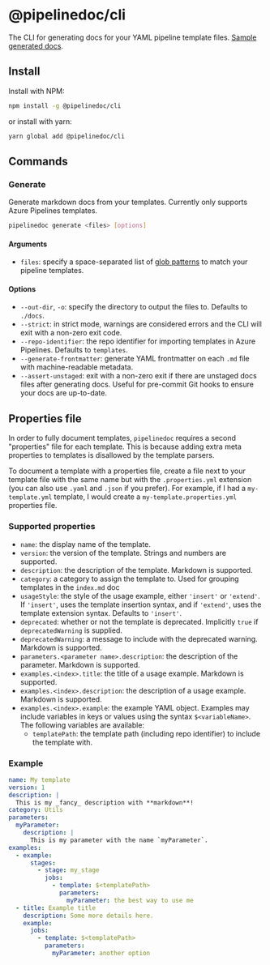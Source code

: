# @pipelinedoc/cli

The CLI for generating docs for your YAML pipeline template files. [Sample generated
docs](https://github.com/blake-mealey/pipelinedoc/blob/master/fixtures/docs/index.md).

## Install

Install with NPM:

```sh
npm install -g @pipelinedoc/cli
```

or install with yarn:

```sh
yarn global add @pipelinedoc/cli
```

## Commands

### Generate

Generate markdown docs from your templates. Currently only supports Azure Pipelines templates.

```sh
pipelinedoc generate <files> [options]
```

#### Arguments

- `files`: specify a space-separated list of [glob patterns](https://www.npmjs.com/package/glob) to
  match your pipeline templates.

#### Options

- `--out-dir`, `-o`: specify the directory to output the files to. Defaults to `./docs`.
- `--strict`: in strict mode, warnings are considered errors and the CLI will exit with a non-zero
  exit code.
- `--repo-identifier`: the repo identifier for importing templates in Azure Pipelines. Defaults to
  `templates`.
- `--generate-frontmatter`: generate YAML frontmatter on each `.md` file with machine-readable
  metadata.
- `--assert-unstaged`: exit with a non-zero exit if there are unstaged docs files after generating
  docs. Useful for pre-commit Git hooks to ensure your docs are up-to-date.

## Properties file

In order to fully document templates, `pipelinedoc` requires a second "properties" file for each
template. This is because adding extra meta properties to templates is disallowed by the template
parsers.

To document a template with a properties file, create a file next to your template file with the
same name but with the `.properties.yml` extension (you can also use `.yaml` and `.json` if you
prefer). For example, if I had a `my-template.yml` template, I would create a
`my-template.properties.yml` properties file.

### Supported properties

- `name`: the display name of the template.
- `version`: the version of the template. Strings and numbers are supported.
- `description`: the description of the template. Markdown is supported.
- `category`: a category to assign the template to. Used for grouping templates in the `index.md`
  doc
- `usageStyle`: the style of the usage example, either `'insert'` or `'extend'`. If `'insert'`, uses
  the template insertion syntax, and if `'extend'`, uses the template extension syntax. Defaults to
  `'insert'`.
- `deprecated`: whether or not the template is deprecated. Implicitly `true` if `deprecatedWarning`
  is supplied.
- `deprecatedWarning`: a message to include with the deprecated warning. Markdown is supported.
- `parameters.<parameter name>.description`: the description of the parameter. Markdown is
  supported.
- `examples.<index>.title`: the title of a usage example. Markdown is supported.
- `examples.<index>.description`: the description of a usage example. Markdown is supported.
- `examples.<index>.example`: the example YAML object. Examples may include variables in keys or
  values using the syntax `$<variableName>`. The following variables are available:
  - `templatePath`: the template path (including repo identifier) to include the template with.

### Example

```yaml
name: My template
version: 1
description: |
  This is my _fancy_ description with **markdown**!
category: Utils
parameters:
  myParameter:
    description: |
      This is my parameter with the name `myParameter`.
examples:
  - example:
      stages:
        - stage: my_stage
          jobs:
            - template: $<templatePath>
              parameters:
                myParameter: the best way to use me
  - title: Example title
    description: Some more details here.
    example:
      jobs:
        - template: $<templatePath>
          parameters:
            myParameter: another option
```

